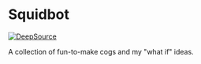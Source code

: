# Squidbot 
[![DeepSource](https://deepsource.io/gh/Squidtoon99/Squidbot.svg/?label=active+issues&show_trend=true)](https://deepsource.io/gh/Squidtoon99/Squidbot/?ref=repository-badge)

A collection of fun-to-make cogs and my "what if" ideas.

